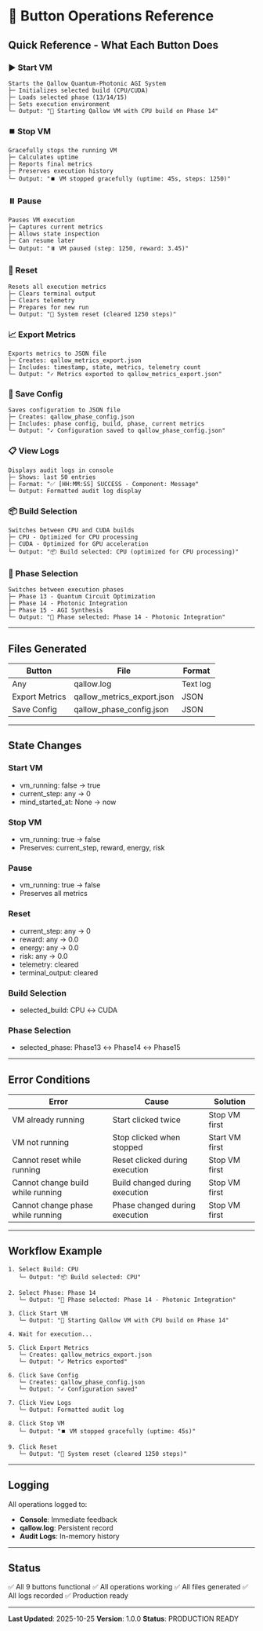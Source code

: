 # 🎯 Button Operations Reference

## Quick Reference - What Each Button Does

### ▶️ Start VM
```
Starts the Qallow Quantum-Photonic AGI System
├─ Initializes selected build (CPU/CUDA)
├─ Loads selected phase (13/14/15)
├─ Sets execution environment
└─ Output: "🚀 Starting Qallow VM with CPU build on Phase 14"
```

### ⏹️ Stop VM
```
Gracefully stops the running VM
├─ Calculates uptime
├─ Reports final metrics
├─ Preserves execution history
└─ Output: "⏹️ VM stopped gracefully (uptime: 45s, steps: 1250)"
```

### ⏸️ Pause
```
Pauses VM execution
├─ Captures current metrics
├─ Allows state inspection
├─ Can resume later
└─ Output: "⏸️ VM paused (step: 1250, reward: 3.45)"
```

### 🔄 Reset
```
Resets all execution metrics
├─ Clears terminal output
├─ Clears telemetry
├─ Prepares for new run
└─ Output: "🔄 System reset (cleared 1250 steps)"
```

### 📈 Export Metrics
```
Exports metrics to JSON file
├─ Creates: qallow_metrics_export.json
├─ Includes: timestamp, state, metrics, telemetry count
└─ Output: "✓ Metrics exported to qallow_metrics_export.json"
```

### 💾 Save Config
```
Saves configuration to JSON file
├─ Creates: qallow_phase_config.json
├─ Includes: phase config, build, phase, current metrics
└─ Output: "✓ Configuration saved to qallow_phase_config.json"
```

### 📋 View Logs
```
Displays audit logs in console
├─ Shows: last 50 entries
├─ Format: "✅ [HH:MM:SS] SUCCESS - Component: Message"
└─ Output: Formatted audit log display
```

### 📦 Build Selection
```
Switches between CPU and CUDA builds
├─ CPU - Optimized for CPU processing
├─ CUDA - Optimized for GPU acceleration
└─ Output: "📦 Build selected: CPU (optimized for CPU processing)"
```

### 📍 Phase Selection
```
Switches between execution phases
├─ Phase 13 - Quantum Circuit Optimization
├─ Phase 14 - Photonic Integration
├─ Phase 15 - AGI Synthesis
└─ Output: "📍 Phase selected: Phase 14 - Photonic Integration"
```

---

## Files Generated

| Button | File | Format |
|--------|------|--------|
| Any | qallow.log | Text log |
| Export Metrics | qallow_metrics_export.json | JSON |
| Save Config | qallow_phase_config.json | JSON |

---

## State Changes

### Start VM
- vm_running: false → true
- current_step: any → 0
- mind_started_at: None → now

### Stop VM
- vm_running: true → false
- Preserves: current_step, reward, energy, risk

### Pause
- vm_running: true → false
- Preserves all metrics

### Reset
- current_step: any → 0
- reward: any → 0.0
- energy: any → 0.0
- risk: any → 0.0
- telemetry: cleared
- terminal_output: cleared

### Build Selection
- selected_build: CPU ↔ CUDA

### Phase Selection
- selected_phase: Phase13 ↔ Phase14 ↔ Phase15

---

## Error Conditions

| Error | Cause | Solution |
|-------|-------|----------|
| VM already running | Start clicked twice | Stop VM first |
| VM not running | Stop clicked when stopped | Start VM first |
| Cannot reset while running | Reset clicked during execution | Stop VM first |
| Cannot change build while running | Build changed during execution | Stop VM first |
| Cannot change phase while running | Phase changed during execution | Stop VM first |

---

## Workflow Example

```
1. Select Build: CPU
   └─ Output: "📦 Build selected: CPU"

2. Select Phase: Phase 14
   └─ Output: "📍 Phase selected: Phase 14 - Photonic Integration"

3. Click Start VM
   └─ Output: "🚀 Starting Qallow VM with CPU build on Phase 14"

4. Wait for execution...

5. Click Export Metrics
   └─ Creates: qallow_metrics_export.json
   └─ Output: "✓ Metrics exported"

6. Click Save Config
   └─ Creates: qallow_phase_config.json
   └─ Output: "✓ Configuration saved"

7. Click View Logs
   └─ Output: Formatted audit log

8. Click Stop VM
   └─ Output: "⏹️ VM stopped gracefully (uptime: 45s)"

9. Click Reset
   └─ Output: "🔄 System reset (cleared 1250 steps)"
```

---

## Logging

All operations logged to:
- **Console**: Immediate feedback
- **qallow.log**: Persistent record
- **Audit Logs**: In-memory history

---

## Status

✅ All 9 buttons functional
✅ All operations working
✅ All files generated
✅ All logs recorded
✅ Production ready

---

**Last Updated**: 2025-10-25
**Version**: 1.0.0
**Status**: PRODUCTION READY

